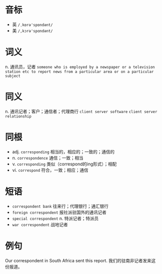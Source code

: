 # 音标

- 英 `/ˌkɒrə'spɒndənt/`
- 美 `/,kɔrə'spɑndənt/`

# 词义

n. 通讯员，记者
`someone who is employed by a newspaper or a television station etc to report news from a particular area or on a particular subject`

# 同义

n. 通讯记者；客户；通信者；代理商行
`client server software` `client server relationship`

# 同根

- adj. `corresponding` 相当的，相应的；一致的；通信的
- n. `correspondence` 通信；一致；相当
- v. `corresponding` 类似（correspond的ing形式）；相配
- vi. `correspond` 符合，一致；相应；通信

# 短语

- `correspondent bank` 往来行；代理银行；通汇银行
- `foreign correspondent` 报社派驻国外的通讯记者
- `special correspondent` n. 特派记者；特派员
- `war correspondent` 战地记者

# 例句

Our correspondent in South Africa sent this report.
我们的驻南非记者发来这份报道。


